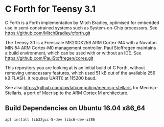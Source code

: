 C Forth for Teensy 3.1
======================

C Forth is a Forth implementation by Mitch Bradley, optimised for embedded use in semi-constrained systems such as System-on-Chip processors.  See https://github.com/MitchBradley/cforth.git

The Teensy 3.1 is a Freescale MK20DX256 ARM Cortex-M4 with a Nuvoton MINI54 ARM Cortex-M0 management controller.  Paul Stoffregen maintains a build environment, which can be used with or without an IDE.  See https://github.com/PaulStoffregen/cores.git

This repository you are looking at is an initial build of C Forth, without removing unnecessary features, which used 51 kB out of the available 256 kB FLASH.  It requires UART0 at 115200 baud.

See also https://github.com/lowfatcomputing/mecrisp-stellaris for Mecrisp-Stellaris, a port of Mecrisp to the ARM Cortex M architecture.

Build Dependencies on Ubuntu 16.04 x86_64
-----------------------------------------

`apt install lib32gcc-5-dev libc6-dev-i386`
